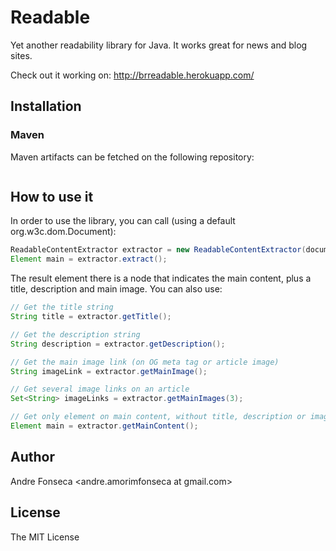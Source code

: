 Readable
========

Yet another readability library for Java. It works great for news and blog sites.

Check out it working on: http://brreadable.herokuapp.com/

## Installation

### Maven

Maven artifacts can be fetched on the following repository:

```xml
```
## How to use it

In order to use the library, you can call (using a default org.w3c.dom.Document):

```java
ReadableContentExtractor extractor = new ReadableContentExtractor(document);
Element main = extractor.extract();
```

The result element there is a node that indicates the main content, plus a title, description and main image. You can also use:

```java
// Get the title string
String title = extractor.getTitle();

// Get the description string
String description = extractor.getDescription();

// Get the main image link (on OG meta tag or article image)
String imageLink = extractor.getMainImage();

// Get several image links on an article
Set<String> imageLinks = extractor.getMainImages(3);

// Get only element on main content, without title, description or image
Element main = extractor.getMainContent();
```

## Author

Andre Fonseca <andre.amorimfonseca at gmail.com>

## License

The MIT License 
